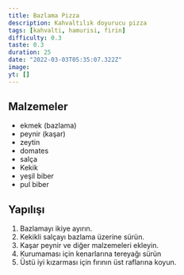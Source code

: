 ```yaml
---
title: Bazlama Pizza
description: Kahvaltılık doyurucu pizza
tags: [kahvalti, hamurisi, firin]
difficulty: 0.3
taste: 0.3
duration: 25
date: "2022-03-03T05:35:07.322Z"
image:
yt: []
---
```


## Malzemeler

- ekmek (bazlama)
- peynir (kaşar)
- zeytin
- domates
- salça
- Kekik
- yeşil biber
- pul biber

## Yapılışı

1. Bazlamayı ikiye ayırın.
2. Kekikli salçayı bazlama üzerine sürün.
3. Kaşar peynir ve diğer malzemeleri ekleyin.
4. Kurumaması için kenarlarına tereyağı sürün
5. Üstü iyi kızarması için fırının üst raflarına koyun.
